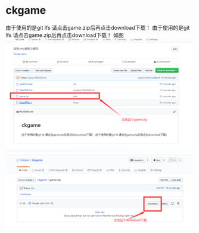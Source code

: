 # ckgame
由于使用的是git lfs 请点击game.zip后再点击download下载！
由于使用的是git lfs 请点击game.zip后再点击download下载！
如图
![Alt text](https://github.com/Tinkeer/ckgame/blob/master/1.png)
![Alt text](https://github.com/Tinkeer/ckgame/blob/master/2.png)
